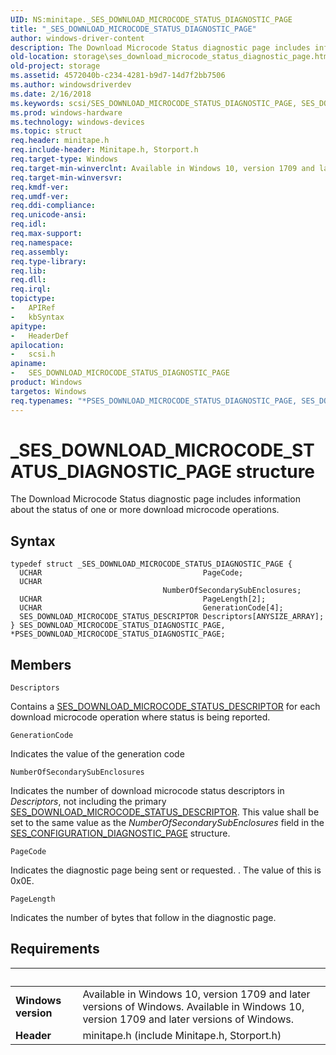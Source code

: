 ```yaml
---
UID: NS:minitape._SES_DOWNLOAD_MICROCODE_STATUS_DIAGNOSTIC_PAGE
title: "_SES_DOWNLOAD_MICROCODE_STATUS_DIAGNOSTIC_PAGE"
author: windows-driver-content
description: The Download Microcode Status diagnostic page includes information about the status of one or more download microcode operations.
old-location: storage\ses_download_microcode_status_diagnostic_page.htm
old-project: storage
ms.assetid: 4572040b-c234-4281-b9d7-14d7f2bb7506
ms.author: windowsdriverdev
ms.date: 2/16/2018
ms.keywords: scsi/SES_DOWNLOAD_MICROCODE_STATUS_DIAGNOSTIC_PAGE, SES_DOWNLOAD_MICROCODE_STATUS_DIAGNOSTIC_PAGE, *PSES_DOWNLOAD_MICROCODE_STATUS_DIAGNOSTIC_PAGE, storage.ses_download_microcode_status_diagnostic_page, _SES_DOWNLOAD_MICROCODE_STATUS_DIAGNOSTIC_PAGE, PSES_DOWNLOAD_MICROCODE_STATUS_DIAGNOSTIC_PAGE, SES_DOWNLOAD_MICROCODE_STATUS_DIAGNOSTIC_PAGE structure [Storage Devices], PSES_DOWNLOAD_MICROCODE_STATUS_DIAGNOSTIC_PAGE structure pointer [Storage Devices], scsi/PSES_DOWNLOAD_MICROCODE_STATUS_DIAGNOSTIC_PAGE
ms.prod: windows-hardware
ms.technology: windows-devices
ms.topic: struct
req.header: minitape.h
req.include-header: Minitape.h, Storport.h
req.target-type: Windows
req.target-min-winverclnt: Available in Windows 10, version 1709 and later versions of Windows.
req.target-min-winversvr: 
req.kmdf-ver: 
req.umdf-ver: 
req.ddi-compliance: 
req.unicode-ansi: 
req.idl: 
req.max-support: 
req.namespace: 
req.assembly: 
req.type-library: 
req.lib: 
req.dll: 
req.irql: 
topictype:
-	APIRef
-	kbSyntax
apitype:
-	HeaderDef
apilocation:
-	scsi.h
apiname:
-	SES_DOWNLOAD_MICROCODE_STATUS_DIAGNOSTIC_PAGE
product: Windows
targetos: Windows
req.typenames: "*PSES_DOWNLOAD_MICROCODE_STATUS_DIAGNOSTIC_PAGE, SES_DOWNLOAD_MICROCODE_STATUS_DIAGNOSTIC_PAGE"
---
```


# _SES_DOWNLOAD_MICROCODE_STATUS_DIAGNOSTIC_PAGE structure
The Download Microcode Status diagnostic page includes information about the status of one or more
download microcode operations.

## Syntax
````
typedef struct _SES_DOWNLOAD_MICROCODE_STATUS_DIAGNOSTIC_PAGE {
  UCHAR                                    PageCode;
  UCHAR                                    NumberOfSecondarySubEnclosures;
  UCHAR                                    PageLength[2];
  UCHAR                                    GenerationCode[4];
  SES_DOWNLOAD_MICROCODE_STATUS_DESCRIPTOR Descriptors[ANYSIZE_ARRAY];
} SES_DOWNLOAD_MICROCODE_STATUS_DIAGNOSTIC_PAGE, *PSES_DOWNLOAD_MICROCODE_STATUS_DIAGNOSTIC_PAGE;
````

## Members


`Descriptors`

Contains a <a href="https://msdn.microsoft.com/af686e7a-9426-4151-8ac4-d95ae1689b4c">SES_DOWNLOAD_MICROCODE_STATUS_DESCRIPTOR</a> for each
download microcode operation where status is being reported.

`GenerationCode`

Indicates the value of the generation code

`NumberOfSecondarySubEnclosures`

Indicates the number of download microcode status
descriptors in <i>Descriptors</i>, not including the primary <a href="https://msdn.microsoft.com/af686e7a-9426-4151-8ac4-d95ae1689b4c">SES_DOWNLOAD_MICROCODE_STATUS_DESCRIPTOR</a>. This value shall
be set to the same value as the <i>NumberOfSecondarySubEnclosures</i> field in the <a href="..\scsi\ns-scsi-_ses_configuration_diagnostic_page.md">SES_CONFIGURATION_DIAGNOSTIC_PAGE</a> structure.

`PageCode`

Indicates the diagnostic page being sent or requested. . The value of this is 0x0E.

`PageLength`

Indicates the number of bytes that follow in the diagnostic page.


## Requirements
| &nbsp; | &nbsp; |
| ---- |:---- |
| **Windows version** | Available in Windows 10, version 1709 and later versions of Windows. Available in Windows 10, version 1709 and later versions of Windows. |
| **Header** | minitape.h (include Minitape.h, Storport.h) |